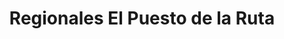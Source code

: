 ---
title: "Regionales El Puesto de la Ruta"
url: /coronel-dorrego/regionales-el-puesto-de-la-ruta/
shop: Allgemein
---